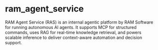 # ram_agent_service
RAM Agent Service (RAS) is an internal agentic platform by RAM Software for running autonomous AI agents. It supports MCP for structured commands, uses RAG for real-time knowledge retrieval, and powers scalable inference to deliver context-aware automation and decision support.
